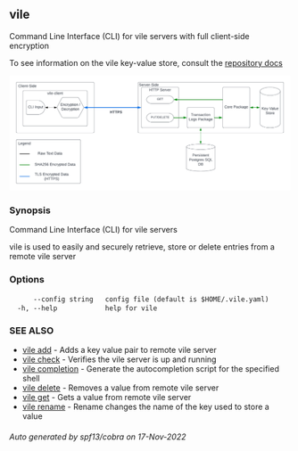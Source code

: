 ## vile

Command Line Interface (CLI) for vile servers with full client-side encryption

To see information on the vile key-value store, consult the [repository docs](https://github.com/RohitKochhar/vile)

![monolithic-arch](./img/monolith-architecture.png)

### Synopsis


Command Line Interface (CLI) for vile servers

vile is used to easily and securely retrieve, store or delete entries from a remote vile server
	

### Options

```
      --config string   config file (default is $HOME/.vile.yaml)
  -h, --help            help for vile
```

### SEE ALSO

* [vile add](./docs/vile_add.md)	 - Adds a key value pair to remote vile server
* [vile check](./docs/vile_check.md)	 - Verifies the vile server is up and running
* [vile completion](./docs/vile_completion.md)	 - Generate the autocompletion script for the specified shell
* [vile delete](./docs/vile_delete.md)	 - Removes a value from remote vile server
* [vile get](./docs/vile_get.md)	 - Gets a value from remote vile server
* [vile rename](./docs/vile_rename.md)	 - Rename changes the name of the key used to store a value
###### Auto generated by spf13/cobra on 17-Nov-2022
